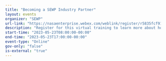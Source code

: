 ```yaml
---
title: "Becoming a SEWP Industry Partner"
layout: events
organizer: "SEWP"
url-link: "https://nasaenterprise.webex.com/weblink/register/r5835fcf91aa1fb8b21a57728b68ac26d"
description: "Register for this virtual training to learn more about how to become a SEWP Industry partner."
start-time: "2023-05-23T08:00:00-00:00"
end-time: "2023-05-23T17:00:00-00:00"
event-type: "Online"
gov-only: "false"
is-external: "true"
---
```

